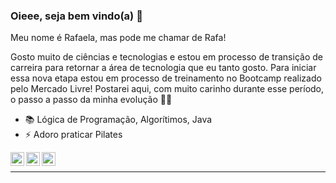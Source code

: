 ### Oieee, seja bem vindo(a) 👋

Meu nome é Rafaela, mas pode me chamar de Rafa!

Gosto muito de ciências e tecnologias e estou em processo de transição de carreira para retornar a área de tecnologia que eu tanto gosto.
Para iniciar essa nova etapa estou em processo de treinamento no Bootcamp realizado pelo Mercado Livre!
Postarei aqui, com muito carinho durante esse período, o passo a passo da minha evolução 💛🚀

- 📚 Lógica de Programação, Algorítimos, Java
- ⚡ Adoro praticar Pilates


<a target="_blank" href="https://www.linkedin.com/in/rafasoaresdesa/">
  <img align="left" alt="LinkdeIN" width="22px" src="https://cdn.jsdelivr.net/npm/simple-icons@v3/icons/linkedin.svg" />
</a>
<a target="_blank" href="mailto:rafa.soaresdesa@gmail.com">
  <img align="left" alt="Gmail" width="22px" src="https://cdn.jsdelivr.net/npm/simple-icons@v3/icons/gmail.svg" />
</a>
<a target="_blank" href="https://api.whatsapp.com/send?phone=5519989495610">
  <img align="left" alt="Whatsapp" width="22px" src="https://cdn.jsdelivr.net/npm/simple-icons@v3/icons/whatsapp.svg" />
</a>
</br>

---
